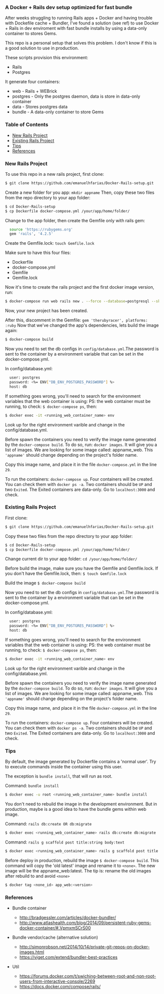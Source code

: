 ### A Docker + Rails dev setup optimized for fast bundle


After weeks struggling to running Rails apps + Docker and having trouble with
Dockefile cache + Bundler, I've found a solution (see ref) to use Docker + Rails in
dev enviroment with fast bundle installs by using a data-only container to stores Gems.

This repo is a personal setup that solves this problem. I don't know if this is a good solution
to use in production.

These scripts provision this environment:
  - Rails
  - Postgres

It generate four containers:
  - web - Rails + WEBrick
  - postgres - Only the postgres daemon, data is store in data-only container
  - data - Stores postgres data
  - bundle - A data-only container to store Gems


### Table of Contents
* [New Rails Project](#new-rails-project)
* [Existing Rails Project](#existing-rails-project)
* [Tips](#tips)
* [References](#references)

### New Rails Project
To use this repo in a new rails project, first clone:
```sh
$ git clone https://github.com/emanuelhfarias/Docker-Rails-setup.git
```

Create a new folder for you app: `mkdir appname`
Then, copy these two files from the repo directory to your app folder:
```sh
$ cd Docker-Rails-setup
$ cp Dockerfile docker-compose.yml /your/app/home/folder/
```

Change to the app folder, then create the Gemfile only with rails gem:
```sh
  source 'https://rubygems.org'
  gem 'rails', '4.2.5'
```

Create the Gemfile.lock: `touch Gemfile.lock`

Make sure to have this four files:
- Dockerfile
- docker-compose.yml
- Gemfile
- Gemfile.lock

Now it's time to create the rails project and the first docker image version, run:
```sh
$ docker-compose run web rails new . --force --database=postgresql --skip-bundle
```
Now, your new project has been created.

After this, discomment in the Gemfile: `gem 'therubyracer', platforms: :ruby`
Now that we've changed the app's dependencies, lets build the image again:
```sh
$ docker-compose build
```

Now you need to set the db configs in `config/database.yml`.The password is sent to the container by a environment variable that can be set in the docker-compose.yml.

In config/database.yml:
```sh
  user: postgres
  password: <%= ENV["DB_ENV_POSTGRES_PASSWORD"] %>
  host: db
```

If something goes wrong, you'll need to search for the environment variables that the web container is using:
PS: the web container must be running, to check: `$ docker-compose ps`, then:
```sh
$ docker exec -it <running_web_container_name> env
```
Look up for the right environment varible and change in the config/database.yml.


Before spawn the containers you need to verify the image name generated by the `docker-compose build`.
To do so, run: `docker images`. It will give you a list of images. We are looking for some image called: appname_web. This `'appname'` should change depending on the project's folder name.

Copy this image name, and place it in the file `docker-compose.yml` in the line `29`.

To run the containers: `docker-compose up`.
Four containers will be created. You can check them with `docker ps -a`.
Two containers should be `UP` and two `Exited`. The Exited containers are data-only.
Go to `localhost:3000` and check.



### Existing Rails Project
First clone:
```sh
$ git clone https://github.com/emanuelhfarias/Docker-Rails-setup.git
```

Copy these two files from the repo directory to your app folder:
```sh
$ cd Docker-Rails-setup
$ cp Dockerfile docker-compose.yml /your/app/home/folder/
```

Change current dir to your app folder: `cd /your/app/home/folder/`

Before build the image, make sure you have the Gemfile and Gemfile.lock.
If you don't have the Gemfile.lock, then:
`$ touch Gemfile.lock`

Build the image
`$ docker-compose build`

Now you need to set the db configs in `config/database.yml`.The password is sent to the container by a environment variable that can be set in the docker-compose.yml.

In config/database.yml:
```sh
  user: postgres
  password: <%= ENV["DB_ENV_POSTGRES_PASSWORD"] %>
  host: db
```

If something goes wrong, you'll need to search for the environment variables that the web container is using:
PS: the web container must be running, to check: `$ docker-compose ps`, then:
```sh
$ docker exec -it <running_web_container_name> env
```
Look up for the right environment varible and change in the config/database.yml.

Before spawn the containers you need to verify the image name generated by the `docker-compose build`.
To do so, run: `docker images`. It will give you a list of images. We are looking for some image called: appname_web. This `'appname'` should change depending on the project's folder name.

Copy this image name, and place it in the file `docker-compose.yml` in the line `29`.

To run the containers: `docker-compose up`.
Four containers will be created. You can check them with `docker ps -a`.
Two containers should be `UP` and two `Exited`. The Exited containers are data-only.
Go to `localhost:3000` and check.



### Tips

By default, the image generated by Dockerfile contains a 'normal user'.
Try to execute commands inside the container using this user.

The exception is `bundle install`, that will run as root.

Command: `bundle install`
```sh
$ docker exec -u root <running_web_container_name> bundle install
```
You don't need to rebuild the image in the development environment.
But in production, maybe is a good idea to have the bundle gems within web image.


Command: `rails db:create OR db:migrate`
```sh
$ docker exec <running_web_container_name> rails db:create db:migrate
```

Command: `rails g scaffold post title:string body:text`
```sh
$ docker exec <running_web_container_name> rails g scaffold post title:string body:text
```

Before deploy in production, rebuild the image `$ docker-compose build`.
This command will copy the 'old latest' image and rename it to `<none>`.
The new image will be the appname_web:latest.
The tip is: rename the old images after rebuild to and avoid `<none>`
```sh
$ docker tag <none_id> app_web:<version>
```


### References
* Bundle container
  * http://bradgessler.com/articles/docker-bundler/
  * http://www.atlashealth.com/blog/2014/09/persistent-ruby-gems-docker-container/#.VpmxmSCrS00

* Bundle vendor/cache (alternative solution)
  * http://simonrobson.net/2014/10/14/private-git-repos-on-docker-images.html
  * https://viget.com/extend/bundler-best-practices

* Util
  * https://forums.docker.com/t/swiching-between-root-and-non-root-users-from-interactive-console/2269
  * https://docs.docker.com/compose/rails/